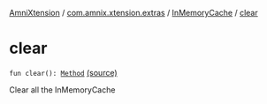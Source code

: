 [AmniXtension](../../index.md) / [com.amnix.xtension.extras](../index.md) / [InMemoryCache](index.md) / [clear](./clear.md)

# clear

`fun clear(): `[`Method`](http://docs.oracle.com/javase/6/docs/api/java/lang/reflect/Method.html) [(source)](https://github.com/AmniX/AmniXTension/tree/master/AmniXtension/src/main/java/com/amnix/xtension/extras/InMemoryCache.kt#L37)

Clear all the InMemoryCache

